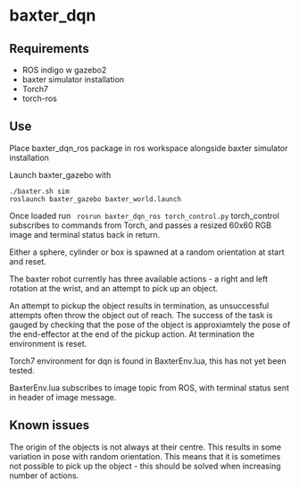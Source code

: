 # baxter_dqn

## Requirements
- ROS indigo w gazebo2
- baxter simulator installation
- Torch7
- torch-ros

## Use
Place baxter_dqn_ros package in ros workspace alongside baxter simulator installation

Launch baxter_gazebo with 
```
./baxter.sh sim
roslaunch baxter_gazebo baxter_world.launch
```
Once loaded run ` rosrun baxter_dqn_ros torch_control.py`
torch_control subscribes to commands from Torch, and passes a resized 60x60 RGB image and terminal status back in return. 

Either a sphere, cylinder or box is spawned at a random orientation at start and reset.

The baxter robot currently has three available actions - a right and left rotation at the wrist, and an attempt to pick up an object. 

An attempt to pickup the object results in termination, as unsuccessful attempts often throw the object out of reach. The success of the task is gauged by checking that the pose of the object is approxiamtely the pose of the end-effector at the end of the pickup action. At termination the environment is reset.

Torch7 environment for dqn is found in BaxterEnv.lua, this has not yet been tested.

BaxterEnv.lua subscribes to image topic from ROS, with terminal status sent in header of image message. 

## Known issues
The origin of the objects is not always at their centre. This results in some variation in pose with random orientation. This means that it is sometimes not possible to pick up the object - this should be solved when increasing number of actions.
